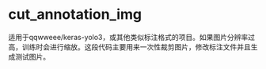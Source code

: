 # cut_annotation_img
适用于qqwweee/keras-yolo3，或其他类似标注格式的项目。如果图片分辨率过高，训练时会进行缩放。这段代码主要用来一次性裁剪图片，修改标注文件并且生成测试图片。
